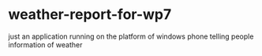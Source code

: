 weather-report-for-wp7
======================

just an application running on the platform of windows phone telling people information of weather

